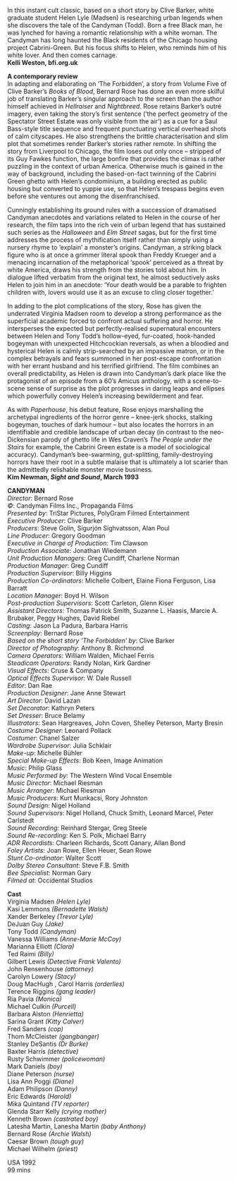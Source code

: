 
In this instant cult classic, based on a short story by Clive Barker, white graduate student Helen Lyle (Madsen) is researching urban legends when she discovers the tale of the Candyman (Todd). Born a free Black man, he was lynched for having a romantic relationship with a white woman. The Candyman has long haunted the Black residents of the Chicago housing project Cabrini-Green. But his focus shifts to Helen, who reminds him of his white lover. And then comes carnage.  
**Kelli Weston, bfi.org.uk**

**A contemporary review**  
In adapting and elaborating on ‘The Forbidden’, a story from Volume Five of Clive Barker’s _Books of Blood_,  Bernard  Rose has done an even more skilful job of translating Barker’s singular approach to the screen than the author himself achieved in _Hellraiser_ and _Nightbreed_. Rose retains Barker’s outré imagery, even taking the story’s first sentence (‘the perfect geometry of the Spectator Street Estate was only visible from the air’) as a cue for a Saul Bass-style title sequence and frequent punctuating vertical overhead shots of calm cityscapes. He also strengthens the brittle characterisation and slim plot that sometimes render Barker’s stories rather remote. In shifting the story from Liverpool to Chicago, the film loses out only once – stripped of its Guy Fawkes function, the large bonfire that provides the climax is rather puzzling in the context of urban America. Otherwise much is gained in the way of background, including the based-on-fact twinning of the Cabrini Green ghetto with Helen’s condominium, a building erected as public housing but converted to yuppie use, so that Helen’s trespass begins even before she ventures out among the disenfranchised.

Cunningly establishing its ground rules with a succession of dramatised Candyman anecdotes and variations related to Helen in the course of her research, the film taps into the rich vein of urban legend that has sustained such series as the _Halloween_ and _Elm Street_ sagas, but for the first time addresses the process of mythification itself rather than simply using a nursery rhyme to ‘explain’ a monster’s origins. Candyman, a striking black figure who is at once a grimmer literal spook than Freddy Krueger and a menacing incarnation of the metaphorical ‘spook’ perceived as a threat by white America, draws his strength from the stories told about him. In dialogue lifted verbatim from the original text, he almost seductively asks Helen to join him in an anecdote: ‘Your death would be a parable to frighten children with, lovers would use it as an excuse to cling closer together.’

In adding to the plot complications of the story, Rose has given the underrated Virginia Madsen room to develop a strong performance as the superficial academic forced to confront actual suffering and horror. He intersperses the expected but perfectly-realised supernatural encounters between Helen and Tony Todd’s hollow-eyed, fur-coated, hook-handed bogeyman with unexpected Hitchcockian reversals, as when a bloodied and hysterical Helen is calmly strip-searched by an impassive matron, or in the complex betrayals and fears summoned in her post-escape confrontation with her errant husband and his terrified girlfriend. The film combines an overall predictability, as Helen is drawn into Candyman’s dark place like the protagonist of an episode from a 60’s Amicus anthology, with a scene-to-scene sense of surprise as the plot progresses in daring leaps and ellipses which powerfully convey Helen’s increasing bewilderment and fear.

As with _Paperhouse_, his debut feature, Rose enjoys marshalling the archetypal ingredients of the horror genre – knee-jerk shocks, stalking bogeyman, touches of dark humour – but also locates the horrors in an identifiable and credible landscape of urban decay (in contrast to the neo-Dickensian parody of ghetto life in Wes Craven’s _The People under the Stairs_ for example, the Cabrini Green estate is a model of sociological accuracy). Candyman’s bee-swarming, gut-splitting, family-destroying horrors have their root in a subtle malaise that is ultimately a lot scarier than the admittedly relishable monster movie business.  
**Kim Newman, _Sight and Sound_, March 1993**  

**CANDYMAN**  
_Director_: Bernard Rose  
_©_: Candyman Films Inc., Propaganda Films  
_Presented by_: TriStar Pictures, PolyGram Filmed Entertainment  
_Executive Producer_: Clive Barker  
_Producers_: Steve Golin, Sigurjón Sighvatsson, Alan Poul  
_Line Producer_: Gregory Goodman  
_Executive in Charge of Production_: Tim Clawson  
_Production Associate_: Jonathan Wiedemann  
_Unit Production Managers_: Greg Cundiff, Charlene Norman  
_Production Manager_: Greg Cundiff  
_Production Supervisor_: Billy Higgins  
_Production Co-ordinators_: Michelle Colbert, Elaine Fiona Ferguson, Lisa Barratt  
_Location Manager_: Boyd H. Wilson  
_Post-production Supervisors_: Scott Carleton, Glenn Kiser  
_Assistant Directors_: Thomas Patrick Smith, Suzanne L. Haasis, Marcie A. Brubaker, Peggy Hughes, David Riebel  
_Casting_: Jason La Padura, Barbara Harris  
_Screenplay_: Bernard Rose  
_Based on the short story ‘The Forbidden’ by_: Clive Barker  
_Director of Photography_: Anthony B. Richmond  
_Camera Operators_: William Walden, Michael Ferris  
_Steadicam Operators_: Randy Nolan, Kirk Gardner  
_Visual Effects_: Cruse & Company  
_Optical Effects Supervisor_: W. Dale Russell  
_Editor_: Dan Rae  
_Production Designer_: Jane Anne Stewart  
_Art Director_: David Lazan  
_Set Decorator_: Kathryn Peters  
_Set Dresser_: Bruce Belamy  
_Illustrators_: Sean Hargreaves, John Coven, Shelley Peterson, Marty Bresin  
_Costume Designer_: Leonard Pollack  
_Costumer_: Chanel Salzer  
_Wardrobe Supervisor_: Julia Schklair  
_Make-up_: Michelle Bühler  
_Special Make-up Effects_: Bob Keen, Image Animation  
_Music_: Philip Glass  
_Music Performed by_: The Western Wind Vocal Ensemble  
_Music Director_: Michael Riesman  
_Music Arranger_: Michael Riesman  
_Music Producers_: Kurt Munkacsi, Rory Johnston  
_Sound Design_: Nigel Holland  
_Sound Supervisors_: Nigel Holland, Chuck Smith, Leonard Marcel, Peter Carlstedt  
_Sound Recording_: Reinhard Stergar, Greg Steele  
_Sound Re-recording_: Ken S. Polk, Michael Barry  
_ADR Recordists_: Charleen Richards, Scott Ganary, Allan Bond  
_Foley Artists_: Joan Rowe, Ellen Heuer, Sean Rowe  
_Stunt Co-ordinator_: Walter Scott  
_Dolby Stereo Consultant_: Steve F.B. Smith  
_Bee Specialist_: Norman Gary  
_Filmed at_: Occidental Studios  

**Cast**  
Virginia Madsen _(Helen Lyle)_  
Kasi Lemmons _(Bernadette Walsh)_  
Xander Berkeley _(Trevor Lyle)_  
DeJuan Guy _(Jake)_  
Tony Todd _(Candyman)_  
Vanessa Williams _(Anne-Marie McCoy)_  
Marianna Elliott _(Clara)_  
Ted Raimi _(Billy)_  
Gilbert Lewis _(Detective Frank Valento)_  
John Rensenhouse _(attorney)_  
Carolyn Lowery _(Stacy)_  
Doug MacHugh , Carol Harris _(orderlies)_  
Terence Riggins _(gang leader)_  
Ria Pavia _(Monica)_  
Michael Culkin _(Purcell)_  
Barbara Alston _(Henrietta)_  
Sarina Grant _(Kitty Calver)_  
Fred Sanders _(cop)_  
Thom McCleister _(gangbanger)_  
Stanley DeSantis _(Dr Burke)_  
Baxter Harris _(detective)_  
Rusty Schwimmer _(policewoman)_  
Mark Daniels _(boy)_  
Diane Peterson _(nurse)_  
Lisa Ann Poggi _(Diane)_  
Adam Philipson _(Danny)_  
Eric Edwards _(Harold)_  
Mika Quintand _(TV reporter)_  
Glenda Starr Kelly _(crying mother)_  
Kenneth Brown _(castrated boy)_  
Latesha Martin, Lanesha Martin _(baby Anthony)_  
Bernard Rose _(Archie Walsh)_  
Caesar Brown _(tough guy)_  
Michael Wilhelm _(priest)_  
  
USA 1992  
99 mins  
<!--stackedit_data:
eyJoaXN0b3J5IjpbLTkxODk5MjUsMzk5MDc3NzEwXX0=
-->